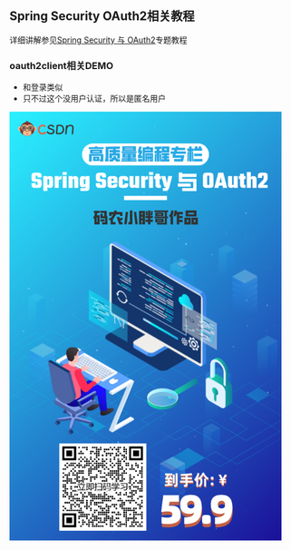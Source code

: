 ## Spring Security OAuth2相关教程
详细讲解参见[Spring Security 与 OAuth2](https://blog.csdn.net/qq_35067322/category_11691173.html)专题教程

### oauth2client相关DEMO
- 和登录类似
- 只不过这个没用户认证，所以是匿名用户

<img src="tutorial.png" style="zoom:75%;" />
